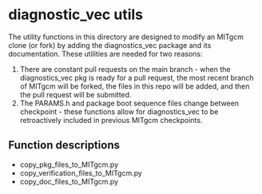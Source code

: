 # diagnostic_vec utils
The utility functions in this directory are designed to modify an MITgcm clone (or fork) by adding the diagnostics_vec package and its documentation. These utilities are needed for two reasons:
1. There are constant pull requests on the main branch - when the diagnostics_vec pkg is ready for a pull request, the most recent branch of MITgcm will be forked, the files in this repo will be added, and then the pull request will be submitted.
2. The PARAMS.h and package boot sequence files change between checkpoint - these functions allow for diagnostics_vec to be retroactively included in previous MITgcm checkpoints.

## Function descriptions
- copy_pkg_files_to_MITgcm.py
- copy_verification_files_to_MITgcm.py
- copy_doc_files_to_MITgcm.py

